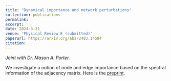 ```yaml
---
title: "Dynamical importance and network perturbations"
collection: publications
permalink:
excerpt:
date: 2024-3-21
venue: 'Physical Review E (submitted)'
paperurl: https://arxiv.org/abs/2403.14584
citation:
---
```


_Joint with Dr. Mason A. Porter._

We investigate a notion of node and edge importance based on the spectral information of the adjacency matrix. Here is the <a href="https://github.com/ethanjyoung/ethanjyoung.github.io/raw/master/files/Dynamical_importance_and_network_perturbations.pdf" download>preprint</a>.

